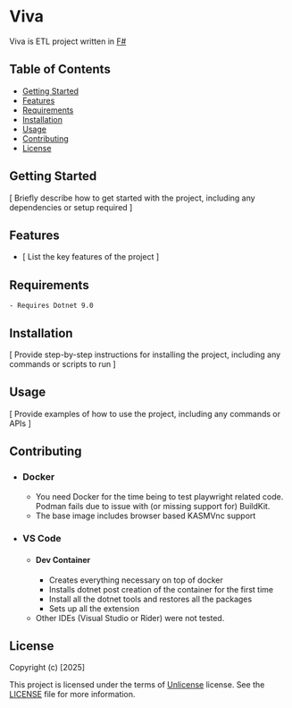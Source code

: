 # Viva

Viva is ETL project written in [F#](https://learn.microsoft.com/en-us/dotnet/fsharp/what-is-fsharp)

## Table of Contents

* [Getting Started](#getting-started)
* [Features](#features)
* [Requirements](#requirements)
* [Installation](#installation)
* [Usage](#usage)
* [Contributing](#contributing)
* [License](#license)

## Getting Started

[ Briefly describe how to get started with the project, including any dependencies or setup required ]

## Features

* [ List the key features of the project ]

## Requirements
	- Requires Dotnet 9.0

## Installation

[ Provide step-by-step instructions for installing the project, including any commands or scripts to run ]

## Usage

[ Provide examples of how to use the project, including any commands or APIs ]

## Contributing

- ### Docker
	- You need Docker for the time being to test playwright related code. Podman fails due to issue with (or missing support for) BuildKit.
	- The base image includes browser based KASMVnc support
- ### VS Code
	- #### Dev Container
		- Creates everything necessary on top of docker
		- Installs dotnet post creation of the container for the first time
		- Install all the dotnet tools and restores all the packages
		- Sets up all the extension
	- Other IDEs (Visual Studio or Rider) were not tested.

## License

Copyright (c) [2025]

This project is licensed under the terms of [Unlicense](https://unlicense.org) license. See the [LICENSE](https://github.com/getkks/Viva/blob/main/LICENSE) file for more information.